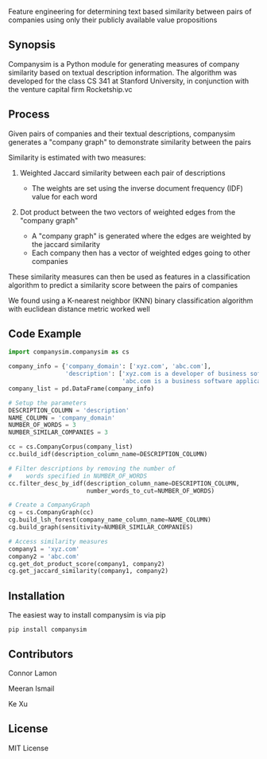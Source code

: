 Feature engineering for determining text based similarity between pairs of companies using only their publicly available value propositions

## Synopsis

Companysim is a Python module for generating measures of company similarity based on textual description information. The algorithm was developed for the class CS 341 at Stanford University, in conjunction with the venture capital firm Rocketship.vc


## Process

Given pairs of companies and their textual descriptions, companysim generates a "company graph" to demonstrate similarity between the pairs

Similarity is estimated with two measures: 

1. Weighted Jaccard similarity between each pair of descriptions
	- The weights are set using the inverse document frequency (IDF) value for each word 

2. Dot product between the two vectors of weighted edges from the "company graph"
	- A "company graph" is generated where the edges are weighted by the jaccard similarity
	- Each company then has a vector of weighted edges going to other companies 

These similarity measures can then be used as features in a classification algorithm to predict a similarity score between the pairs of companies

We found using a K-nearest neighbor (KNN) binary classification algorithm with euclidean distance metric worked well

## Code Example

```python
import companysim.companysim as cs

company_info = {'company_domain': ['xyz.com', 'abc.com'],
				'description': ['xyz.com is a developer of business software',
				                'abc.com is a business software application company']}
company_list = pd.DataFrame(company_info)

# Setup the parameters
DESCRIPTION_COLUMN = 'description'
NAME_COLUMN = 'company_domain'
NUMBER_OF_WORDS = 3
NUMBER_SIMILAR_COMPANIES = 3

cc = cs.CompanyCorpus(company_list)
cc.build_idf(description_column_name=DESCRIPTION_COLUMN)

# Filter descriptions by removing the number of
#    words specified in NUMBER_OF_WORDS
cc.filter_desc_by_idf(description_column_name=DESCRIPTION_COLUMN,
                      number_words_to_cut=NUMBER_OF_WORDS)

# Create a CompanyGraph
cg = cs.CompanyGraph(cc)
cg.build_lsh_forest(company_name_column_name=NAME_COLUMN)
cg.build_graph(sensitivity=NUMBER_SIMILAR_COMPANIES)

# Access similarity measures
company1 = 'xyz.com'
company2 = 'abc.com'
cg.get_dot_product_score(company1, company2)
cg.get_jaccard_similarity(company1, company2)
```

## Installation

The easiest way to install companysim is via pip

```
pip install companysim
```

## Contributors

Connor Lamon

Meeran Ismail

Ke Xu

## License

MIT License
